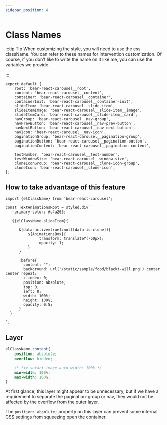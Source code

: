 ```yaml
---
sidebar_position: 4
---
```


# Class Names

:::tip Tip
When customizing the style, you will need to use the css className. You can refer to these names for intervention customization. Of course, if you don't like to write the name on it like me, you can use the variables we provide.

:::

```tsx
export default {
    root: 'bear-react-carousel__root',
    content: 'bear-react-carousel__content',
    container: 'bear-react-carousel__container',
    containerInit: 'bear-react-carousel__container-init',
    slideItem: 'bear-react-carousel__slide-item',
    slideItemImage: 'bear-react-carousel__slide-item__image',
    slideItemCard: 'bear-react-carousel__slide-item__card',
    navGroup: 'bear-react-carousel__nav-group',
    navPrevButton: 'bear-react-carousel__nav-prev-button',
    navNextButton: 'bear-react-carousel__nav-next-button',
    navIcon: 'bear-react-carousel__nav-icon',
    paginationGroup: 'bear-react-carousel__pagination-group',
    paginationButton: 'bear-react-carousel__pagination-button',
    paginationContent: 'bear-react-carousel__pagination-content',

    testNumber: 'bear-react-carousel__test-number',
    testWindowSize: 'bear-react-carousel__window-size',
    cloneIconGroup: 'bear-react-carousel__clone-icon-group',
    cloneIcon: 'bear-react-carousel__clone-icon',
};
```

## How to take advantage of this feature

```tsx
import {elClassName} from 'bear-react-carousel';

const TextAnimationsRoot = styled.div`
  --primary-color: #c4a265;

  .${elClassName.slideItem}{
  
      &[data-active=true]:not([data-is-clone]){
          ${AnimationsBox}{
               transform: translateY(-60px);
               opacity: 1;
          }
      } 
      
      :before{
        content: "";
        background: url('/static/sample/food/blackt-will.png') center center repeat;
        z-index: 0;
        position: absolute;
        top: 0;
        left: 0;
        width: 100%;
        height: 100%;
        opacity: 0.5;
      }
  }
  
`;
```


## Layer

```css
elClassName.content{
    position: absolute;
    overflow: hidden;

    /* fix safari image auto width: 100% */
    min-width: 100%;
    max-width: 100%;
}
```
At first glance, this layer might appear to be unnecessary, but if we have a requirement to separate the pagination-group or nav, they would not be affected by the overflow from the outer layer.

The `position: absolute;` property on this layer can prevent some internal CSS settings from squeezing open the container.
